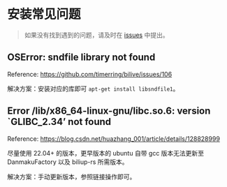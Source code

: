 # 安装常见问题

> 如果没有找到遇到的问题，请及时在 [issues](https://github.com/timerring/bilive/issues/new/choose) 中提出。

## OSError: sndfile library not found

Reference: https://github.com/timerring/bilive/issues/106

解决方案：安装对应的库即可 `apt-get install libsndfile1`。

## Error /lib/x86_64-linux-gnu/libc.so.6: version `GLIBC_2.34’ not found

Reference: https://blog.csdn.net/huazhang_001/article/details/128828999

尽量使用 22.04+ 的版本，更早版本的 ubuntu 自带 gcc 版本无法更新至 DanmakuFactory 以及 biliup-rs 所需版本。

解决方案：手动更新版本，参照链接操作即可。